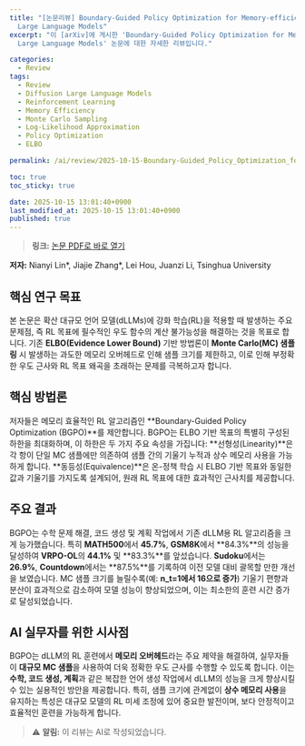 ```yaml
---
title: "[논문리뷰] Boundary-Guided Policy Optimization for Memory-efficient RL of Diffusion
  Large Language Models"
excerpt: "이 [arXiv]에 게시한 'Boundary-Guided Policy Optimization for Memory-efficient RL of Diffusion
  Large Language Models' 논문에 대한 자세한 리뷰입니다."

categories:
  - Review
tags:
  - Review
  - Diffusion Large Language Models
  - Reinforcement Learning
  - Memory Efficiency
  - Monte Carlo Sampling
  - Log-Likelihood Approximation
  - Policy Optimization
  - ELBO

permalink: /ai/review/2025-10-15-Boundary-Guided_Policy_Optimization_for_Memory-efficient_RL_of_Diffusion_Large_Language_Models/

toc: true
toc_sticky: true

date: 2025-10-15 13:01:40+0900
last_modified_at: 2025-10-15 13:01:40+0900
published: true
---
```

> **링크:** [논문 PDF로 바로 열기](https://arxiv.org/abs/2510.11683)

**저자:** Nianyi Lin*, Jiajie Zhang*, Lei Hou, Juanzi Li, Tsinghua University



## 핵심 연구 목표
본 논문은 확산 대규모 언어 모델(dLLMs)에 강화 학습(RL)을 적용할 때 발생하는 주요 문제점, 즉 RL 목표에 필수적인 우도 함수의 계산 불가능성을 해결하는 것을 목표로 합니다. 기존 **ELBO(Evidence Lower Bound)** 기반 방법론이 **Monte Carlo(MC) 샘플링** 시 발생하는 과도한 메모리 오버헤드로 인해 샘플 크기를 제한하고, 이로 인해 부정확한 우도 근사와 RL 목표 왜곡을 초래하는 문제를 극복하고자 합니다.

## 핵심 방법론
저자들은 메모리 효율적인 RL 알고리즘인 **Boundary-Guided Policy Optimization (BGPO)**를 제안합니다. BGPO는 ELBO 기반 목표의 특별히 구성된 하한을 최대화하며, 이 하한은 두 가지 주요 속성을 가집니다: **선형성(Linearity)**은 각 항이 단일 MC 샘플에만 의존하여 샘플 간의 기울기 누적과 상수 메모리 사용을 가능하게 합니다. **동등성(Equivalence)**은 온-정책 학습 시 ELBO 기반 목표와 동일한 값과 기울기를 가지도록 설계되어, 원래 RL 목표에 대한 효과적인 근사치를 제공합니다.

## 주요 결과
BGPO는 수학 문제 해결, 코드 생성 및 계획 작업에서 기존 dLLM용 RL 알고리즘을 크게 능가했습니다. 특히 **MATH500**에서 **45.7%**, **GSM8K**에서 **84.3%**의 성능을 달성하여 **VRPO-OL**의 **44.1%** 및 **83.3%**를 앞섰습니다. **Sudoku**에서는 **26.9%**, **Countdown**에서는 **87.5%**를 기록하여 이전 모델 대비 괄목할 만한 개선을 보였습니다. MC 샘플 크기를 늘릴수록(예: **n_t=1에서 16으로 증가**) 기울기 편향과 분산이 효과적으로 감소하여 모델 성능이 향상되었으며, 이는 최소한의 훈련 시간 증가로 달성되었습니다.

## AI 실무자를 위한 시사점
BGPO는 dLLM의 RL 훈련에서 **메모리 오버헤드**라는 주요 제약을 해결하여, 실무자들이 **대규모 MC 샘플**을 사용하여 더욱 정확한 우도 근사를 수행할 수 있도록 합니다. 이는 **수학, 코드 생성, 계획**과 같은 복잡한 언어 생성 작업에서 dLLM의 성능을 크게 향상시킬 수 있는 실용적인 방안을 제공합니다. 특히, 샘플 크기에 관계없이 **상수 메모리 사용**을 유지하는 특성은 대규모 모델의 RL 미세 조정에 있어 중요한 발전이며, 보다 안정적이고 효율적인 훈련을 가능하게 합니다.

> ⚠️ **알림:** 이 리뷰는 AI로 작성되었습니다.